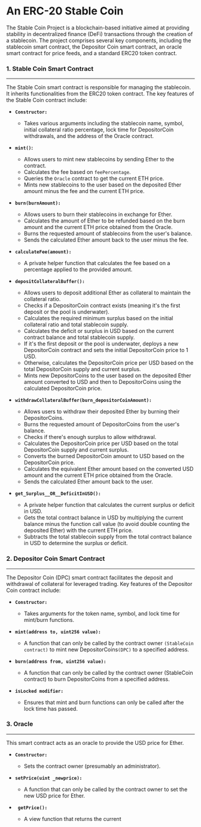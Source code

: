 # **An ERC-20 Stable Coin**

The Stable Coin Project is a blockchain-based initiative aimed at providing stability in decentralized finance (DeFi) transactions through the creation of a stablecoin. The project comprises several key components, including the stablecoin smart contract, the Depositor Coin smart contract, an oracle smart contract for price feeds, and a standard ERC20 token contract.


### 1. Stable Coin Smart Contract
---
The Stable Coin smart contract is responsible for managing the stablecoin. It inherits functionalities from the ERC20 token contract. The key features of the Stable Coin contract include:

* **`Constructor:`**

    * Takes various arguments including the stablecoin name, symbol, initial collateral ratio percentage, lock time for DepositorCoin withdrawals, and the address of the Oracle contract.

* **`mint()`:**

  * Allows users to mint new stablecoins by sending Ether to the contract.
  * Calculates the fee based on `feePercentage`.
  * Queries the `Oracle` contract to get the current ETH price.
  * Mints new stablecoins to the user based on the deposited Ether amount minus the fee and the current ETH price.
* **`burn(burnAmount):`**

  * Allows users to burn their stablecoins in exchange for Ether.
  * Calculates the amount of Ether to be refunded based on the burn amount and the current ETH price obtained from the Oracle.
  * Burns the requested amount of stablecoins from the user's balance.
  * Sends the calculated Ether amount back to the user minus the fee.
* **`calculateFee(amount):`**

  * A private helper function that calculates the fee based on a percentage applied to the provided amount.
* **`depositCollateralBuffer():`**

  * Allows users to deposit additional Ether as collateral to maintain the collateral ratio.
  * Checks if a DepositorCoin contract exists (meaning it's the first deposit or the pool is underwater).
  * Calculates the required minimum surplus based on the initial collateral ratio and total stablecoin supply.
  * Calculates the deficit or surplus in USD based on the current contract balance and total stablecoin supply.
  * If it's the first deposit or the pool is underwater, deploys a new DepositorCoin contract and sets the initial DepositorCoin price to 1 USD.
  * Otherwise, calculates the DepositorCoin price per USD based on the total DepositorCoin supply and current surplus.
  * Mints new DepositorCoins to the user based on the deposited Ether amount converted to USD and then to DepositorCoins using the calculated DepositorCoin price.
* **`withdrawCollateralBuffer(burn_depositorCoinAmount):`**

  * Allows users to withdraw their deposited Ether by burning their DepositorCoins.
  * Burns the requested amount of DepositorCoins from the user's balance.
  * Checks if there's enough surplus to allow withdrawal.
  * Calculates the DepositorCoin price per USD based on the total DepositorCoin supply and current surplus.
  * Converts the burned DepositorCoin amount to USD based on the DepositorCoin price.
  * Calculates the equivalent Ether amount based on the converted USD amount and the current ETH price obtained from the Oracle.
  * Sends the calculated Ether amount back to the user.

* **`get_Surplus__OR__DeficitInUSD():`**

  * A private helper function that calculates the current surplus or deficit in USD.
  * Gets the total contract balance in USD by multiplying the current balance minus the function call value (to avoid double counting the deposited Ether) with the current ETH price.
  * Subtracts the total stablecoin supply from the total contract balance in USD to determine the surplus or deficit.
   
### 2. Depositor Coin Smart Contract
---
The Depositor Coin (DPC) smart contract facilitates the deposit and withdrawal of collateral for leveraged trading. Key features of the Depositor Coin contract include:
* **`Constructor:`**

  * Takes arguments for the token name, symbol, and lock time for mint/burn functions.
* **`mint(address to, uint256 value):`** 

  * A function that can only be called by the contract owner `(StableCoin contract)` to mint new DepositorCoins`(DPC)` to a specified address.

* **`burn(address from, uint256 value):`** 

  * A function that can only be called by the contract owner (StableCoin contract) to burn DepositorCoins from a specified address.
* **`isLocked modifier:`** 

  * Ensures that mint and burn functions can only be called after the lock time has passed.

### 3. Oracle
---
This smart contract acts as an oracle to provide the USD price for Ether.

* **`Constructor:`** 

  * Sets the contract owner (presumably an administrator).
  
* **`setPrice(uint _newprice):`** 

  * A function that can only be called by the contract owner to set the new USD price for Ether.
* **` getPrice():`** 

  * A view function that returns the current